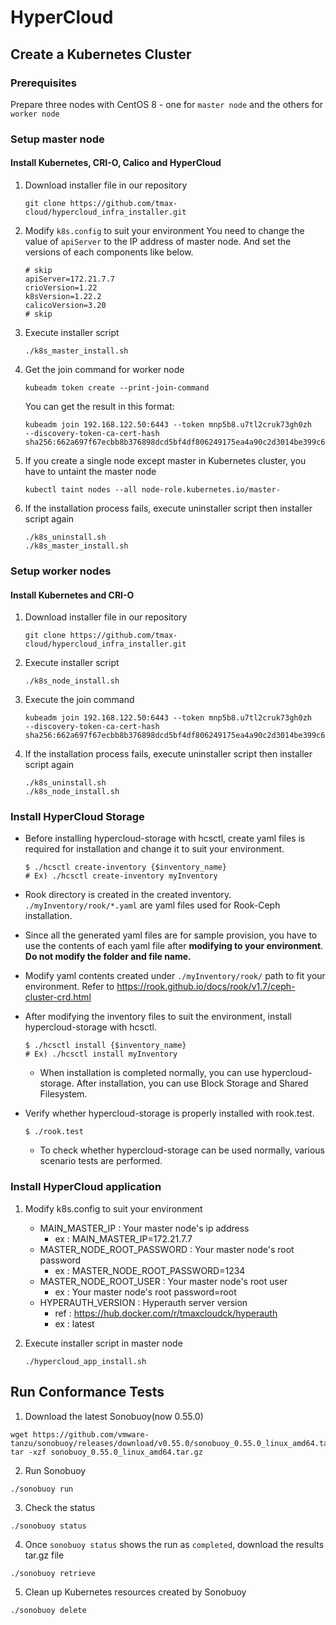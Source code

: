 # HyperCloud

## Create a Kubernetes Cluster
### Prerequisites
Prepare three nodes with CentOS 8 - one for `master node` and the others for `worker node`
### Setup master node
#### Install Kubernetes, CRI-O, Calico and HyperCloud
1. Download installer file in our repository
    ```
    git clone https://github.com/tmax-cloud/hypercloud_infra_installer.git
    ```
2. Modify `k8s.config` to suit your environment
You need to change the value of `apiServer` to the IP address of master node. And set the versions of each components like below.
    ```
    # skip
    apiServer=172.21.7.7
    crioVersion=1.22
    k8sVersion=1.22.2
    calicoVersion=3.20
    # skip
    ```
1. Execute installer script
    ```
    ./k8s_master_install.sh
    ```
2.  Get the join command for worker node
    ```
    kubeadm token create --print-join-command
    ```
    You can get the result in this format:
    ```
    kubeadm join 192.168.122.50:6443 --token mnp5b8.u7tl2cruk73gh0zh     --discovery-token-ca-cert-hash sha256:662a697f67ecbb8b376898dcd5bf4df806249175ea4a90c2d3014be399c6c18a
    ```
3. If you create a single node except master in Kubernetes cluster, you have to untaint the master node
    ```
    kubectl taint nodes --all node-role.kubernetes.io/master-
    ```
4. If the installation process fails, execute uninstaller script then installer script again
    ```
    ./k8s_uninstall.sh
    ./k8s_master_install.sh
    ```
### Setup worker nodes
#### Install Kubernetes and CRI-O
1. Download installer file in our repository
    ```
    git clone https://github.com/tmax-cloud/hypercloud_infra_installer.git
    ```
2. Execute installer script
    ```
    ./k8s_node_install.sh
    ```
3. Execute the join command
    ```
    kubeadm join 192.168.122.50:6443 --token mnp5b8.u7tl2cruk73gh0zh     --discovery-token-ca-cert-hash sha256:662a697f67ecbb8b376898dcd5bf4df806249175ea4a90c2d3014be399c6c18a
    ```
4. If the installation process fails, execute uninstaller script then installer script again
    ```
    ./k8s_uninstall.sh
    ./k8s_node_install.sh
    ```
### Install HyperCloud Storage

- Before installing hypercloud-storage with hcsctl, create yaml files is required for installation and change it to suit your environment.

   ``` shell
   $ ./hcsctl create-inventory {$inventory_name}
   # Ex) ./hcsctl create-inventory myInventory
   ```
- Rook directory is created in the created inventory. `./myInventory/rook/*.yaml` are yaml files used for Rook-Ceph installation.
- Since all the generated yaml files are for sample provision, you have to use the contents of each yaml file after **modifying to your environment**.<strong> Do not modify the folder and file name. </strong>
- Modify yaml contents created under `./myInventory/rook/` path to fit your environment. Refer to https://rook.github.io/docs/rook/v1.7/ceph-cluster-crd.html
- After modifying the inventory files to suit the environment, install hypercloud-storage with hcsctl.
   ``` shell
   $ ./hcsctl install {$inventory_name}
   # Ex) ./hcsctl install myInventory
   ```

    - When installation is completed normally, you can use hypercloud-storage. After installation, you can use Block Storage and Shared Filesystem.
- Verify whether hypercloud-storage is properly installed with rook.test.
    ``` shell
    $ ./rook.test
    ```
    - To check whether hypercloud-storage can be used normally, various scenario tests are performed.

### Install HyperCloud application
1. Modify k8s.config to suit your environment
    * MAIN_MASTER_IP : Your master node's ip address
      * ex : MAIN_MASTER_IP=172.21.7.7
    * MASTER_NODE_ROOT_PASSWORD : Your master node's root password
      * ex : MASTER_NODE_ROOT_PASSWORD=1234
    * MASTER_NODE_ROOT_USER : Your master node's root user
      * ex : Your master node's root password=root
    * HYPERAUTH_VERSION : Hyperauth server version
      * ref : https://hub.docker.com/r/tmaxcloudck/hyperauth
      * ex : latest

2. Execute installer script in master node
    ```
    ./hypercloud_app_install.sh
    ```

## Run Conformance Tests
1. Download the latest Sonobuoy(now 0.55.0)
```
wget https://github.com/vmware-tanzu/sonobuoy/releases/download/v0.55.0/sonobuoy_0.55.0_linux_amd64.tar.gz
tar -xzf sonobuoy_0.55.0_linux_amd64.tar.gz
```
2. Run Sonobuoy
```
./sonobuoy run
```
3. Check the status
```
./sonobuoy status
```
4. Once `sonobuoy status` shows the run as `completed`, download the results tar.gz file
```
./sonobuoy retrieve
```
5. Clean up Kubernetes resources created by Sonobuoy
```
./sonobuoy delete
```
